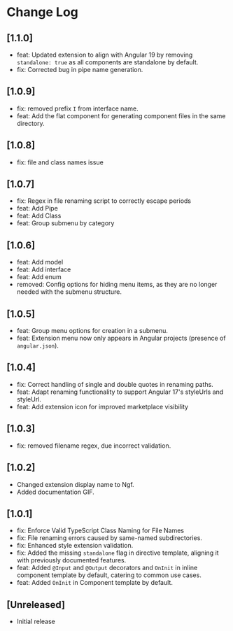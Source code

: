 # Change Log

## [1.1.0]

- feat: Updated extension to align with Angular 19 by removing `standalone: true` as all components are standalone by default.
- fix: Corrected bug in pipe name generation.

## [1.0.9]

- fix: removed prefix `I` from interface name.
- feat: Add the flat component for generating component files in the same directory.

## [1.0.8]

- fix: file and class names issue

## [1.0.7]

- fix: Regex in file renaming script to correctly escape periods
- feat: Add Pipe
- feat: Add Class
- feat: Group submenu by category

## [1.0.6]

- feat: Add model
- feat: Add interface
- feat: Add enum
- removed: Config options for hiding menu items, as they are no longer needed with the submenu structure.

## [1.0.5]

- feat: Group menu options for creation in a submenu.
- feat: Extension menu now only appears in Angular projects (presence of `angular.json`).

## [1.0.4]

- fix: Correct handling of single and double quotes in renaming paths.
- feat: Adapt renaming functionality to support Angular 17's styleUrls and styleUrl.
- feat: Add extension icon for improved marketplace visibility

## [1.0.3]

- fix: removed filename regex, due incorrect validation.

## [1.0.2]

- Changed extension display name to Ngf.
- Added documentation GIF.

## [1.0.1]

- fix: Enforce Valid TypeScript Class Naming for File Names
- fix: File renaming errors caused by same-named subdirectories.
- fix: Enhanced style extension validation.
- fix: Added the missing `standalone` flag in directive template, aligning it with previously documented features.
- feat: Added `@Input` and `@Output` decorators and `OnInit` in inline component template by default, catering to common use cases.
- feat: Added `OnInit` in Component template by default.

## [Unreleased]

- Initial release
